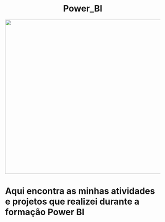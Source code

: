 # <div align="center"> Power_BI </div>


<img align="Center"  height="500" width="600" src="https://user-images.githubusercontent.com/105325488/213554453-0edb7dca-0abb-4f57-89b2-a1f0f052d13a.png"/>

  ##
# Aqui encontra as minhas atividades e projetos que realizei durante a formação Power BI 

